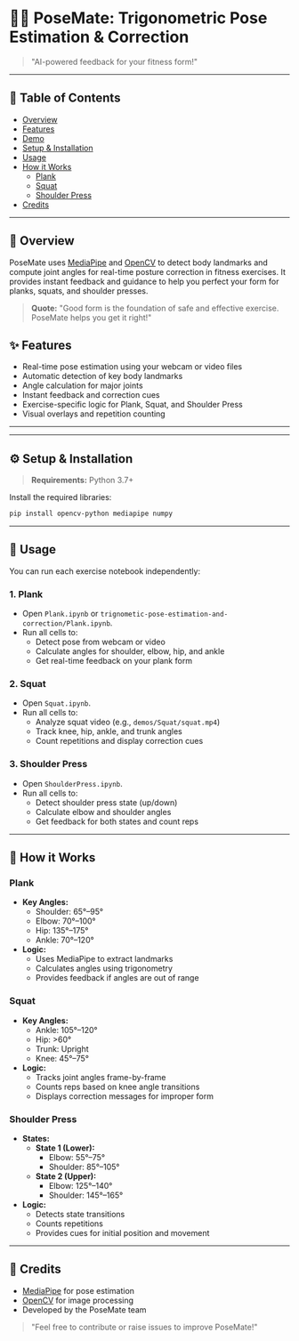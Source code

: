 # 🏋️‍♂️ PoseMate: Trigonometric Pose Estimation & Correction

> "AI-powered feedback for your fitness form!"

---

## 📑 Table of Contents
- [Overview](#overview)
- [Features](#features)
- [Demo](#demo)
- [Setup & Installation](#setup--installation)
- [Usage](#usage)
- [How it Works](#how-it-works)
  - [Plank](#plank)
  - [Squat](#squat)
  - [Shoulder Press](#shoulder-press)
- [Credits](#credits)

---

## 📝 Overview
PoseMate uses [MediaPipe](https://google.github.io/mediapipe/) and [OpenCV](https://opencv.org/) to detect body landmarks and compute joint angles for real-time posture correction in fitness exercises. It provides instant feedback and guidance to help you perfect your form for planks, squats, and shoulder presses.

> **Quote:**
> "Good form is the foundation of safe and effective exercise. PoseMate helps you get it right!"



## ✨ Features
- Real-time pose estimation using your webcam or video files
- Automatic detection of key body landmarks
- Angle calculation for major joints
- Instant feedback and correction cues
- Exercise-specific logic for Plank, Squat, and Shoulder Press
- Visual overlays and repetition counting

---

---

## ⚙️ Setup & Installation

> **Requirements:** Python 3.7+

Install the required libraries:
```bash
pip install opencv-python mediapipe numpy
```

---

## 🚀 Usage
You can run each exercise notebook independently:

### 1. Plank
- Open `Plank.ipynb` or `trignometic-pose-estimation-and-correction/Plank.ipynb`.
- Run all cells to:
  - Detect pose from webcam or video
  - Calculate angles for shoulder, elbow, hip, and ankle
  - Get real-time feedback on your plank form

### 2. Squat
- Open `Squat.ipynb`.
- Run all cells to:
  - Analyze squat video (e.g., `demos/Squat/squat.mp4`)
  - Track knee, hip, ankle, and trunk angles
  - Count repetitions and display correction cues

### 3. Shoulder Press
- Open `ShoulderPress.ipynb`.
- Run all cells to:
  - Detect shoulder press state (up/down)
  - Calculate elbow and shoulder angles
  - Get feedback for both states and count reps

---

## 🧠 How it Works

### Plank
- **Key Angles:**
  - Shoulder: 65°–95°
  - Elbow: 70°–100°
  - Hip: 135°–175°
  - Ankle: 70°–120°
- **Logic:**
  - Uses MediaPipe to extract landmarks
  - Calculates angles using trigonometry
  - Provides feedback if angles are out of range

### Squat
- **Key Angles:**
  - Ankle: 105°–120°
  - Hip: >60°
  - Trunk: Upright
  - Knee: 45°–75°
- **Logic:**
  - Tracks joint angles frame-by-frame
  - Counts reps based on knee angle transitions
  - Displays correction messages for improper form

### Shoulder Press
- **States:**
  - **State 1 (Lower):**
    - Elbow: 55°–75°
    - Shoulder: 85°–105°
  - **State 2 (Upper):**
    - Elbow: 125°–140°
    - Shoulder: 145°–165°
- **Logic:**
  - Detects state transitions
  - Counts repetitions
  - Provides cues for initial position and movement

---

## 🙏 Credits
- [MediaPipe](https://google.github.io/mediapipe/) for pose estimation
- [OpenCV](https://opencv.org/) for image processing
- Developed by the PoseMate team

> "Feel free to contribute or raise issues to improve PoseMate!"


